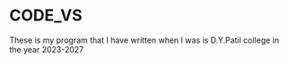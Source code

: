# CODE_VS
These is my program that I have written when I was is D.Y.Patil college in the year 2023-2027